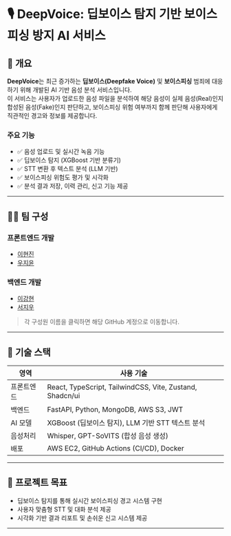 # 🎙️ DeepVoice: 딥보이스 탐지 기반 보이스피싱 방지 AI 서비스

## 📌 개요

**DeepVoice**는 최근 증가하는 **딥보이스(Deepfake Voice)** 및 **보이스피싱** 범죄에 대응하기 위해 개발된 AI 기반 음성 분석 서비스입니다.  
이 서비스는 사용자가 업로드한 음성 파일을 분석하여 해당 음성이 실제 음성(Real)인지 합성된 음성(Fake)인지 판단하고, 보이스피싱 위험 여부까지 함께 판단해 사용자에게 직관적인 경고와 정보를 제공합니다.

### 주요 기능
- ✅ 음성 업로드 및 실시간 녹음 기능
- ✅ 딥보이스 탐지 (XGBoost 기반 분류기)
- ✅ STT 변환 후 텍스트 분석 (LLM 기반)
- ✅ 보이스피싱 위험도 평가 및 시각화
- ✅ 분석 결과 저장, 이력 관리, 신고 기능 제공

---

## 🧑‍💻 팀 구성

### 프론트엔드 개발
- [이현진](깃링크)  
- [우지윤](https://github.com/your-jiyoon-github)

### 백엔드 개발
- [이강현](깃링크)  
- [서지우](깃링크)

> 각 구성원 이름을 클릭하면 해당 GitHub 계정으로 이동합니다.

---

## 📂 기술 스택

| 영역         | 사용 기술                                                |
|--------------|----------------------------------------------------------|
| 프론트엔드   | React, TypeScript, TailwindCSS, Vite, Zustand, Shadcn/ui |
| 백엔드       | FastAPI, Python, MongoDB, AWS S3, JWT                    |
| AI 모델      | XGBoost (딥보이스 탐지), LLM 기반 STT 텍스트 분석         |
| 음성처리     | Whisper, GPT-SoVITS (합성 음성 생성)                      |
| 배포         | AWS EC2, GitHub Actions (CI/CD), Docker                 |

---

## 🚀 프로젝트 목표

- 딥보이스 탐지를 통해 실시간 보이스피싱 경고 시스템 구현
- 사용자 맞춤형 STT 및 대화 분석 제공
- 시각화 기반 결과 리포트 및 손쉬운 신고 시스템 제공

---

